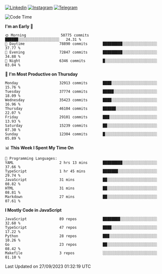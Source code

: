 [![Linkedin](https://img.shields.io/badge/-Archie-blue?style=flat-square&labelColor=gray&logo=Linkedin&logoColor=white&link=https://www.linkedin.com/in/archisdi)](https://www.linkedin.com/in/archisdi)
[![Instagram](https://img.shields.io/badge/-@archisdi-orange?style=flat-square&labelColor=gray&logo=Instagram&logoColor=white&link=https://www.instagram.com/archisdi)](https://www.instagram.com/archisdi)
[![Telegram](https://img.shields.io/badge/-aai-informational?style=flat-square&labelColor=gray&logo=telegram&logoColor=white&link=https://t.me/archisdi)](https://t.me/archisdi)

<!--START_SECTION:waka-->
![Code Time](http://img.shields.io/badge/Code%20Time-2%2C407%20hrs%2048%20mins-blue)

**I'm an Early 🐤** 

```text
🌞 Morning                50775 commits       ██████░░░░░░░░░░░░░░░░░░░   24.31 % 
🌆 Daytime                78890 commits       █████████░░░░░░░░░░░░░░░░   37.77 % 
🌃 Evening                72847 commits       █████████░░░░░░░░░░░░░░░░   34.88 % 
🌙 Night                  6346 commits        █░░░░░░░░░░░░░░░░░░░░░░░░   03.04 % 
```
📅 **I'm Most Productive on Thursday** 

```text
Monday                   32913 commits       ████░░░░░░░░░░░░░░░░░░░░░   15.76 % 
Tuesday                  37774 commits       █████░░░░░░░░░░░░░░░░░░░░   18.09 % 
Wednesday                35423 commits       ████░░░░░░░░░░░░░░░░░░░░░   16.96 % 
Thursday                 46104 commits       ██████░░░░░░░░░░░░░░░░░░░   22.07 % 
Friday                   29101 commits       ███░░░░░░░░░░░░░░░░░░░░░░   13.93 % 
Saturday                 15239 commits       ██░░░░░░░░░░░░░░░░░░░░░░░   07.30 % 
Sunday                   12304 commits       █░░░░░░░░░░░░░░░░░░░░░░░░   05.89 % 
```


📊 **This Week I Spent My Time On** 

```text
💬 Programming Languages: 
YAML                     2 hrs 13 mins       █████████░░░░░░░░░░░░░░░░   37.66 % 
TypeScript               1 hr 45 mins        ███████░░░░░░░░░░░░░░░░░░   29.74 % 
JavaScript               31 mins             ██░░░░░░░░░░░░░░░░░░░░░░░   08.82 % 
HTML                     31 mins             ██░░░░░░░░░░░░░░░░░░░░░░░   08.81 % 
Markdown                 27 mins             ██░░░░░░░░░░░░░░░░░░░░░░░   07.61 % 
```

**I Mostly Code in JavaScript** 

```text
JavaScript               89 repos            ████████░░░░░░░░░░░░░░░░░   32.60 % 
TypeScript               47 repos            ████░░░░░░░░░░░░░░░░░░░░░   17.22 % 
Python                   28 repos            ███░░░░░░░░░░░░░░░░░░░░░░   10.26 % 
Go                       23 repos            ██░░░░░░░░░░░░░░░░░░░░░░░   08.42 % 
Makefile                 3 repos             ░░░░░░░░░░░░░░░░░░░░░░░░░   01.10 % 
```




 Last Updated on 27/09/2023 01:32:19 UTC
<!--END_SECTION:waka-->